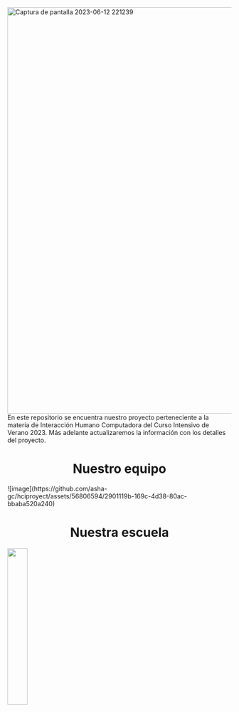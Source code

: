 <img width="913" alt="Captura de pantalla 2023-06-12 221239" src="https://github.com/asha-gc/hciproyect/assets/56806594/fe958643-0625-4721-a55a-8ecdc2eeadab">
En este repositorio se encuentra nuestro proyecto perteneciente a la materia de Interacción Humano Computadora del Curso Intensivo de Verano 2023. Más adelante actualizaremos la información con los detalles del proyecto.

<h1 align="center"> Nuestro equipo </h1>
![image](https://github.com/asha-gc/hciproyect/assets/56806594/2901119b-169c-4d38-80ac-bbaba520a240)
<h1 align="center"> Nuestra escuela </h1> 
<img width=30% src="https://upload.wikimedia.org/wikipedia/commons/8/8e/UADY_logo.svg">
